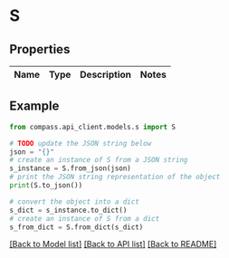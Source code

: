 # S


## Properties

Name | Type | Description | Notes
------------ | ------------- | ------------- | -------------

## Example

```python
from compass.api_client.models.s import S

# TODO update the JSON string below
json = "{}"
# create an instance of S from a JSON string
s_instance = S.from_json(json)
# print the JSON string representation of the object
print(S.to_json())

# convert the object into a dict
s_dict = s_instance.to_dict()
# create an instance of S from a dict
s_from_dict = S.from_dict(s_dict)
```
[[Back to Model list]](../README.md#documentation-for-models) [[Back to API list]](../README.md#documentation-for-api-endpoints) [[Back to README]](../README.md)


